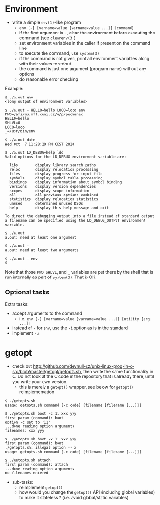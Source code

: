 # Environment

- write a simple `env(1)`-like program
  - `env [-] [varname=value [varname=value ...]] [command]`
  - if the first argument is `-`, clear the environment before executing the
    command (see `clearenv(3)`)
  - set environment variables in the caller if present on the command line
  - to execute the command, use `system(3)`
  - if the command is not given, print all environment variables along with
    their values to stdout
  - the command is just one argument (program name) without any options
  - do reasonable error checking

Example:

```
$ ./a.out env
<long output of environment variables>

$ ./a.out - HELLO=hello LOCO=loco env
PWD=/afs/ms.mff.cuni.cz/u/p/pechanec
HELLO=hello
SHLVL=0
LOCO=loco
_=/usr/bin/env

$ ./a.out date
Wed Oct  7 11:28:20 PM CEST 2020

$ ./a.out LD_DEBUG=help ldd
Valid options for the LD_DEBUG environment variable are:

  libs        display library search paths
  reloc       display relocation processing
  files       display progress for input file
  symbols     display symbol table processing
  bindings    display information about symbol binding
  versions    display version dependencies
  scopes      display scope information
  all         all previous options combined
  statistics  display relocation statistics
  unused      determined unused DSOs
  help        display this help message and exit

To direct the debugging output into a file instead of standard output
a filename can be specified using the LD_DEBUG_OUTPUT environment variable.

$ ./a.out
a.out: need at least one argument

$ ./a.out -
a.out: need at least two arguments

$ ./a.out - env
$
```

Note that those `PWD`, `SHLVL`, and `_` variables are put there by the shell
that is run internally as part of `system(3)`.  That is OK.

## Optional tasks

Extra tasks:
  - accept arguments to the command
    - i.e. `env [-] [varname=value [varname=value ...]] [utility [arg ...]]`
  - instead of `-` for `env`, use the `-i` option as is in the standard
  - implement `-u`

# getopt

- check out http://github.com/devnull-cz/unix-linux-prog-in-c-src/blob/master/getopt/getopts.sh, then write the same
  functionality in C.  Do not look at the C code in the repository that is
  already there, until you write your own version.
  - this is merely a `getopt()` wrapper, see below for `getopt()` reimplementation

```
$ ./getopts.sh
usage: getopts.sh command [-c code] [filename [filename [...]]]

$ ./getopts.sh boot -c 11 xxx yyy
first param (command): boot
option -c set to '11'
...done reading option arguments
filenames: xxx yyy

$ ./getopts.sh boot -x 11 xxx yyy
first param (command): boot
./getopts.sh: illegal option -- x
usage: getopts.sh command [-c code] [filename [filename [...]]]

$ ./getopts.sh attach
first param (command): attach
...done reading option arguments
no filenames entered
```

- sub-tasks:
  - reimplement `getopt()`
  - how would you change the `getopt()` API (including global variables) to make it stateless ? (i.e. avoid global/static variables)
